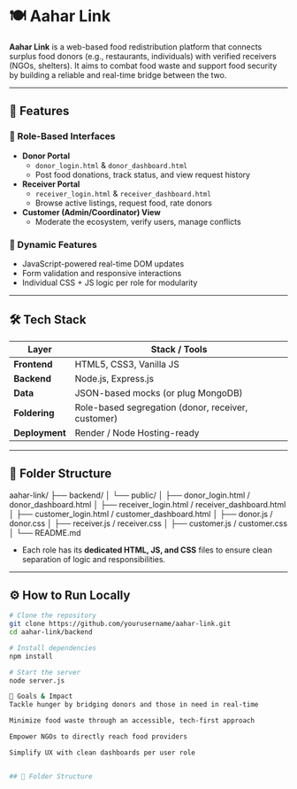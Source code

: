 # 🍽️ Aahar Link

**Aahar Link** is a web-based food redistribution platform that connects surplus food donors (e.g., restaurants, individuals) with verified receivers (NGOs, shelters). It aims to combat food waste and support food security by building a reliable and real-time bridge between the two.

---

## 🚀 Features

### 👤 Role-Based Interfaces
- **Donor Portal**
  - `donor_login.html` & `donor_dashboard.html`
  - Post food donations, track status, and view request history
- **Receiver Portal**
  - `receiver_login.html` & `receiver_dashboard.html`
  - Browse active listings, request food, rate donors
- **Customer (Admin/Coordinator) View**
  - Moderate the ecosystem, verify users, manage conflicts

### 📩 Dynamic Features
- JavaScript-powered real-time DOM updates
- Form validation and responsive interactions
- Individual CSS + JS logic per role for modularity

---

## 🛠 Tech Stack

| Layer      | Stack / Tools                   |
|------------|----------------------------------|
| **Frontend** | HTML5, CSS3, Vanilla JS |
| **Backend**  | Node.js, Express.js            |
| **Data**     | JSON-based mocks (or plug MongoDB) |
| **Foldering** | Role-based segregation (donor, receiver, customer) |
| **Deployment** | Render / Node Hosting-ready |

---

## 🧩 Folder Structure

aahar-link/
├── backend/
│ └── public/
│ ├── donor_login.html / donor_dashboard.html
│ ├── receiver_login.html / receiver_dashboard.html
│ ├── customer_login.html / customer_dashboard.html
│ ├── donor.js / donor.css
│ ├── receiver.js / receiver.css
│ ├── customer.js / customer.css
│
└── README.md


- Each role has its **dedicated HTML, JS, and CSS** files to ensure clean separation of logic and responsibilities.

---

## ⚙️ How to Run Locally

```bash
# Clone the repository
git clone https://github.com/yourusername/aahar-link.git
cd aahar-link/backend

# Install dependencies
npm install

# Start the server
node server.js

🎯 Goals & Impact
Tackle hunger by bridging donors and those in need in real-time

Minimize food waste through an accessible, tech-first approach

Empower NGOs to directly reach food providers

Simplify UX with clean dashboards per user role


## 🧩 Folder Structure

